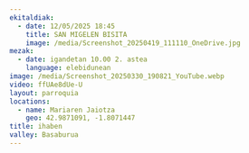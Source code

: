 ```yaml
---
ekitaldiak:
  - date: 12/05/2025 18:45
    title: SAN MIGELEN BISITA
    image: /media/Screenshot_20250419_111110_OneDrive.jpg
mezak:
  - date: igandetan 10.00 2. astea
    language: elebidunean
image: /media/Screenshot_20250330_190821_YouTube.webp
video: ffUAe8dUe-U
layout: parroquia
locations:
  - name: Mariaren Jaiotza
    geo: 42.9871091, -1.8071447
title: ihaben
valley: Basaburua
---
```

